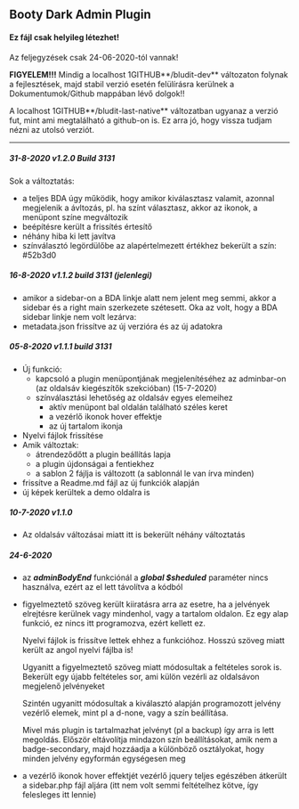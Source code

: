 ## Booty Dark Admin Plugin

#### Ez fájl csak helyileg létezhet!

Az feljegyzések csak 24-06-2020-tól vannak!

**FIGYELEM!!!** Mindig a localhost 1GITHUB**/bludit-dev** változaton folynak a fejlesztések, majd stabil verzió esetén felülírásra kerülnek a Dokumentumok/Github mappában lévő dolgok!!

A localhost 1GITHUB**/bludit-last-native** változatban ugyanaz a verzió fut, mint ami megtalálható a github-on is. Ez arra jó, hogy vissza tudjam nézni az utolsó verziót.

------

##### 31-8-2020 v1.2.0 Build 3131

Sok a  változtatás:

* a teljes BDA úgy működik, hogy amikor kiválasztasz valamit, azonnal megjelenik a ávltozás, pl. ha színt választasz, akkor az ikonok, a menüpont színe megváltozik
* beépítésre került a frissítés értesítő
* néhány hiba ki lett javítva
* színválasztó legördülőbe az alapértelmezett értékhez bekerült a szín: \#52b3d0



##### 16-8-2020 v1.1.2 build 3131 (jelenlegi)

* amikor a sidebar-on a BDA linkje alatt nem jelent meg semmi, akkor a sidebar és a right main szerkezete szétesett. Oka az volt, hogy a BDA sidebar linkje nem volt lezárva: </a>
* metadata.json frissítve az új verzióra és az új adatokra



##### 05-8-2020 v1.1.1 build 3131

* Új funkció: 
  * kapcsoló a plugin menüpontjának megjelenítéséhez az adminbar-on (az oldalsáv kiegészítők szekcióban) (15-7-2020)
  * színválasztási lehetőség az oldalsáv egyes elemeihez
    * aktív menüpont bal oldalán található széles keret
    * a vezérlő ikonok hover effektje
    * az új tartalom ikonja
* Nyelvi fájlok frissítése
* Amik változtak:
  * átrendeződőtt a plugin beállítás lapja
  * a plugin újdonságai a fentiekhez
  * a sablon 2 fájlja is változott (a sablonnál le van írva minden)
* frissítve a Readme.md fájl az új funkciók alapján
* új képek kerültek a demo oldalra is



##### 10-7-2020 v1.1.0

* Az oldalsáv változásai miatt itt is bekerült néhány változtatás



##### 24-6-2020

* az ***adminBodyEnd*** funkciónál a ***global $sheduled*** paraméter nincs használva, ezért az el lett távolítva a kódból

* figyelmeztető szöveg került kiiratásra arra az esetre, ha a jelvények elrejtésre kerülnek vagy mindenhol, vagy a tartalom oldalon. Ez egy alap funkció, ez nincs itt programozva, ezért kellett ez.

  Nyelvi fájlok is frissítve lettek ehhez a funkcióhoz. Hosszú szöveg miatt került az angol nyelvi fájlba is!

  Ugyanitt a figyelmeztető szöveg miatt módosultak a feltételes sorok is. Bekerült egy újabb feltételes sor, ami külön vezérli az oldalsávon megjelenő jelvényeket

  Szintén ugyanitt módosultak a kiválasztó alapján programozott jelvény vezérlő elemek, mint pl a d-none, vagy a szín beállítása.

  Mivel más plugin is tartalmazhat jelvényt (pl a backup) így arra is lett megoldás. Először eltávolítja mindazon szín beállításokat, amik nem a badge-secondary, majd hozzáadja a különböző osztályokat, hogy minden jelvény egyformán egységesen meg

* a vezérlő ikonok hover effektjét vezérlő jquery teljes egészében átkerült a sidebar.php fájl aljára (itt nem volt semmi feltételhez kötve, így felesleges itt lennie)

